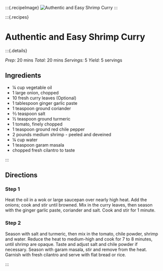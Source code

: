 :::{.recipeImage}
![Authentic and Easy Shrimp Curry](https://images.unsplash.com/photo-1528502499757-107ea9369104?ixlib=rb-1.2.1&ixid=eyJhcHBfaWQiOjEyMDd9&auto=format&fit=crop&w=1868&q=80)
:::

:::{.recipes}

# Authentic and Easy Shrimp Curry

:::{.details}

*Prep:* 20 mins *Total:* 20 mins *Servings:* 5 *Yield:* 5 servings

## Ingredients

- ¼ cup vegetable oil
- 1 large onion, chopped
- 10 fresh curry leaves (Optional)
- 1 tablespoon ginger garlic paste
- 1 teaspoon ground coriander
- ⅔ teaspoon salt
- ½ teaspoon ground turmeric
- 1 tomato, finely chopped
- 1 teaspoon ground red chile pepper
- 2 pounds medium shrimp - peeled and deveined
- ¼ cup water
- 1 teaspoon garam masala
- chopped fresh cilantro to taste

:::

## Directions

### Step 1
Heat the oil in a wok or large saucepan over nearly high heat. Add the onions; cook and stir until browned. Mix in the curry leaves, then season with the ginger garlic paste, coriander and salt. Cook and stir for 1 minute.

### Step 2
Season with salt and turmeric, then mix in the tomato, chile powder, shrimp and water. Reduce the heat to medium-high and cook for 7 to 8 minutes, until shrimp are opaque. Taste and adjust salt and chile powder if necessary. Season with garam masala, stir and remove from the heat. Garnish with fresh cilantro and serve with flat bread or rice.

:::